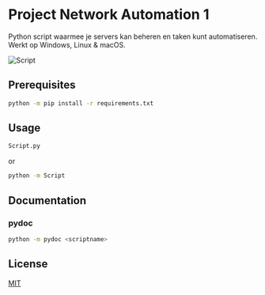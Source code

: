 # Project Network Automation 1

Python script waarmee je servers kan beheren en taken kunt automatiseren.
Werkt op Windows, Linux & macOS.

![Script](https://user-images.githubusercontent.com/23398694/116447187-3c22f380-a847-11eb-98fa-29089c0b5e81.png)

## Prerequisites

```bash
python -m pip install -r requirements.txt
```

## Usage

```bash
Script.py
```

or

```bash
python -m Script
```

## Documentation

### pydoc

```bash
python -m pydoc <scriptname>
```

## License

[MIT](https://choosealicense.com/licenses/mit/)
